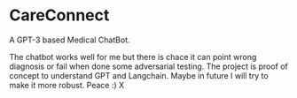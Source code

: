 # CareConnect
A GPT-3 based Medical ChatBot. 

The chatbot works well for me but there is chace it can point wrong diagnosis or fail when done some adversarial testing. The project is proof of concept to understand GPT and Langchain.
Maybe in future I will try to make it more robust. Peace :)
X